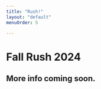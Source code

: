 ```yaml
---
title: "Rush!"
layout: "default"
menuOrder: 5

---
```

<div class="content container">

<h1 class="centeredHeader">Fall Rush 2024</h1>
<h2 class="centeredHeader">More info coming soon.</h2>
<br />
<br />

</div>
